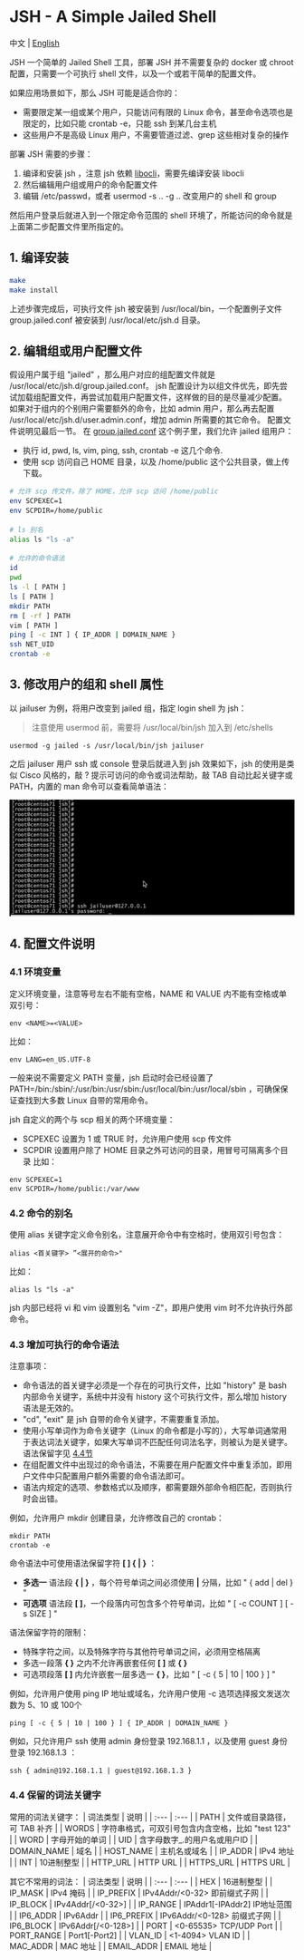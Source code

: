# JSH - A Simple Jailed Shell
中文 | [English](README.md)

JSH 一个简单的 Jailed Shell 工具，部署 JSH 并不需要复杂的 docker 或 chroot 配置，只需要一个可执行 shell 文件，以及一个或若干简单的配置文件。

如果应用场景如下，那么 JSH 可能是适合你的：
- 需要限定某一组或某个用户，只能访问有限的 Linux 命令，甚至命令选项也是限定的，比如只能 crontab -e，只能 ssh 到某几台主机
- 这些用户不是高级 Linux 用户，不需要管道过滤、grep 这些相对复杂的操作

部署 JSH 需要的步骤：
1. 编译和安装 jsh ，注意 jsh 依赖 [libocli](https://github.com/diggerwoo/libocli)，需要先编译安装 libocli
2. 然后编辑用户组或用户的命令配置文件
3. 编辑 /etc/passwd，或者 usermod -s .. -g .. 改变用户的 shell 和 group

然后用户登录后就进入到一个限定命令范围的 shell 环境了，所能访问的命令就是上面第二步配置文件里所指定的。

## 1. 编译安装
```sh
make
make install
```
上述步骤完成后，可执行文件 jsh 被安装到 /usr/local/bin，一个配置例子文件 group.jailed.conf 被安装到 /usr/local/etc/jsh.d 目录。

## 2. 编辑组或用户配置文件

假设用户属于组 "jailed" ，那么用户对应的组配置文件就是 /usr/local/etc/jsh.d/group.jailed.conf。
jsh 配置设计为以组文件优先，即先尝试加载组配置文件，再尝试加载用户配置文件，这样做的目的是尽量减少配置。
如果对于组内的个别用户需要额外的命令，比如 admin 用户，那么再去配置 /usr/local/etc/jsh.d/user.admin.conf，增加 admin 所需要的其它命令。
配置文件说明见最后一节。
在 [group.jailed.conf](conf/group.jailed.conf) 这个例子里，我们允许 jailed 组用户：
- 执行 id, pwd, ls, vim, ping, ssh, crontab -e 这几个命令.
- 使用 scp 访问自己 HOME 目录，以及 /home/public 这个公共目录，做上传下载。

```sh
# 允许 scp 传文件，除了 HOME，允许 scp 访问 /home/public
env SCPEXEC=1
env SCPDIR=/home/public

# ls 别名
alias ls "ls -a"

# 允许的命令语法
id
pwd
ls -l [ PATH ]
ls [ PATH ]
mkdir PATH
rm [ -rf ] PATH
vim [ PATH ]
ping [ -c INT ] { IP_ADDR | DOMAIN_NAME }
ssh NET_UID
crontab -e
```

## 3. 修改用户的组和 shell 属性

以 jailuser 为例，将用户改变到 jailed 组，指定 login shell 为 jsh：
> 注意使用 usermod 前，需要将 /usr/local/bin/jsh 加入到 /etc/shells
```
usermod -g jailed -s /usr/local/bin/jsh jailuser
```

之后 jailuser 用户 ssh 或 console 登录后就进入到 jsh 效果如下，jsh 的使用是类似 Cisco 风格的，敲 ? 提示可访问的命令或词法帮助，敲 TAB 自动比起关键字或 PATH，内置的 man 命令可以查看简单语法：

 ![image](https://github.com/diggerwoo/blobs/blob/main/img/jsh.gif)

## 4. 配置文件说明

### 4.1 环境变量

定义环境变量，注意等号左右不能有空格，NAME 和 VALUE 内不能有空格或单双引号：
```
env <NAME>=<VALUE>
```
比如：  
```
env LANG=en_US.UTF-8
```

一般来说不需要定义 PATH 变量，jsh 启动时会已经设置了 PATH=/bin:/sbin/:/usr/bin:/usr/sbin:/usr/local/bin:/usr/local/sbin ，可确保保证查找到大多数 Linux 自带的常用命令。

jsh 自定义的两个与 scp 相关的两个环境变量：  
 - SCPEXEC 设置为 1 或 TRUE 时，允许用户使用 scp 传文件
 - SCPDIR  设置用户除了 HOME 目录之外可访问的目录，用冒号可隔离多个目录
比如：  
```
env SCPEXEC=1
env SCPDIR=/home/public:/var/www
```

### 4.2 命令的别名

使用 alias 关键字定义命令别名，注意展开命令中有空格时，使用双引号包含：  
```
alias <首关键字> ”<展开的命令>"
```
比如：
```
alias ls "ls -a"
```
jsh 内部已经将 vi 和 vim 设置别名 "vim -Z"，即用户使用 vim 时不允许执行外部命令。

### 4.3 增加可执行的命令语法

注意事项：
- 命令语法的首关键字必须是一个存在的可执行文件，比如 "history" 是 bash 内部命令关键字，系统中并没有 history 这个可执行文件，那么增加 history 语法是无效的。
- "cd", "exit" 是 jsh 自带的命令关键字，不需要重复添加。
- 使用小写单词作为命令关键字（Linux 的命令都是小写的），大写单词通常用于表达词法关键字，如果大写单词不匹配任何词法名字，则被认为是关键字。语法保留字见 [4.4节](#44-保留的词法关键字)
- 在组配置文件中出现过的命令语法，不需要在用户配置文件中重复添加，即用户文件中只配置用户额外需要的命令语法即可。
- 语法内规定的选项、参数格式以及顺序，都需要跟外部命令相匹配，否则执行时会出错。

例如，允许用户 mkdir 创建目录，允许修改自己的 crontab：
```
mkdir PATH
crontab -e 
```

命令语法中可使用语法保留字符 **[ ] { | }** ：
- **多选一** 语法段 **{ | }**  ，每个符号单词之间必须使用 **|** 分隔，比如 " { add | del } "
- **可选项** 语法段 **[  ]**，一个段落内可包含多个符号单词，比如 " [ -c COUNT ] [ -s SIZE ] "

语法保留字符的限制：
- 特殊字符之间，以及特殊字符与其他符号单词之间，必须用空格隔离
- 多选一段落 **{ }** 之内不允许再嵌套任何 **[ ]** 或 **{ }**
- 可选项段落 **[ ]** 内允许嵌套一层多选一 **{ }**，比如 " [ -c { 5 | 10 | 100 } ] "

例如，允许用户使用 ping IP 地址或域名，允许用户使用 -c 选项选择报文发送次数为 5、10 或 100个
```
ping [ -c { 5 | 10 | 100 } ] { IP_ADDR | DOMAIN_NAME }
```

例如，只允许用户 ssh 使用 admin 身份登录 192.168.1.1 ，以及使用 guest 身份登录 192.168.1.3 ：
```
ssh { admin@192.168.1.1 | guest@192.168.1.3 }
```

### 4.4 保留的词法关键字

常用的词法关键字：
| 词法类型 | 说明 |
| :--- | :--- |
| PATH | 文件或目录路径，可 TAB 补齐 |
| WORDS | 字符串格式，可双引号包含内含空格，比如 "test 123" |
| WORD | 字母开始的单词 |
| UID | 含字母数字_.的用户名或用户ID |
| DOMAIN_NAME | 域名 |
| HOST_NAME | 主机名或域名 |
| IP_ADDR | IPv4 地址 |
| INT | 10进制整型 |
| HTTP_URL | HTTP URL |
| HTTPS_URL | HTTPS URL |

其它不常用的词法：
| 词法类型 | 说明 |
| :--- | :--- |
| HEX | 16进制整型 |
| IP_MASK | IPv4 掩码 |
| IP_PREFIX | IPv4Addr/<0-32> 即前缀式子网 |
| IP_BLOCK | IPv4Addr[/<0-32>] |
| IP_RANGE | IPAddr1[-IPAddr2] IP地址范围 |
| IP6_ADDR | IPv6Addr |
| IP6_PREFIX | IPv6Addr/<0-128> 前缀式子网 |
| IP6_BLOCK | IPv6Addr[/<0-128>] |
| PORT | <0-65535> TCP/UDP Port |
| PORT_RANGE | Port1[-Port2] |
| VLAN_ID | <1-4094> VLAN ID |
| MAC_ADDR | MAC 地址 |
| EMAIL_ADDR | EMAIL 地址 |

